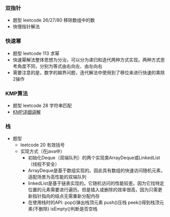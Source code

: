 ### 双指针
  - 题型 leetcode 26/27/80 移除数组中的数
  - 快慢指针解法
### 快速幂
  - 题型 leetcode 113 求幂
  - 快速幂解法整体思想为分治，可以分为递归和迭代两种方式实现。两种方式思考角度不同，分别为等式由右向左、由左向右
  - 需要注意的是，数字的越界问题，迭代解法中使用到了移位来进行快速的乘除2操作
### KMP算法
  - 题型 leetcode 28 字符串匹配
  - [KMP详细讲解](https://www.zhihu.com/question/21923021/answer/281346746)
### 栈
- 题型
  - leetcode 20 有效括号
  - 实现方式（在java中）
    - 初始化Deque（双端队列）的两个实现类ArrayDeque或LinkedList（线程不安全）
    - ArrayDeque是基于数组实现的。因此具有数组的快速访问随机元素，适配场景为高性能的双端队列
    - linkedList是基于链表实现的。它随机访问的性能较差。因为它找特定位置的元素需要进行遍历。但是插入或删除的效率很高，因为只需更新指针指向的结点无需重新分配内存
    - 在使用栈时的API: pop()弹出栈顶元素 push()压栈 peek()得到栈顶元素(不删除) isEmpty()判断是否空栈